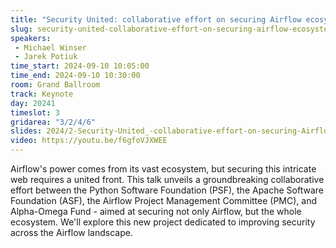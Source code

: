 ```yaml
---
title: "Security United: collaborative effort on securing Airflow ecosystem with Alpha-Omega, PSF & ASF"
slug: security-united-collaborative-effort-on-securing-airflow-ecosystem-with-alpha-omega-psf-asf
speakers:
 - Michael Winser
 - Jarek Potiuk
time_start: 2024-09-10 10:05:00
time_end: 2024-09-10 10:30:00
room: Grand Ballroom
track: Keynote
day: 20241
timeslot: 3
gridarea: "3/2/4/6"
slides: 2024/2-Security-United_-collaborative-effort-on-securing-Airflow-ecosystem-with-Alpha-Omega,-PSF-&-ASF.pdf
video: https://youtu.be/f6gfoVJXWEE
---
```


Airflow's power comes from its vast ecosystem, but securing this intricate web requires a united front. This talk unveils a groundbreaking collaborative effort between the Python Software Foundation (PSF), the Apache Software Foundation (ASF), the Airflow Project Management Committee (PMC), and Alpha-Omega Fund - aimed at securing not only Airflow, but the whole ecosystem. We'll explore this new project dedicated to improving security across the Airflow landscape.